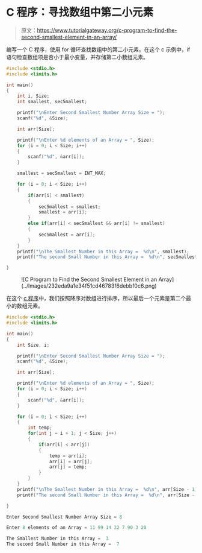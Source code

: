 # C 程序：寻找数组中第二小元素

> 原文：<https://www.tutorialgateway.org/c-program-to-find-the-second-smallest-element-in-an-array/>

编写一个 C 程序，使用 for 循环查找数组中的第二小元素。在这个 c 示例中，if 语句检查数组项是否小于最小变量，并存储第二小数组元素。

```c
#include <stdio.h>
#include <limits.h>

int main()
{
	int i, Size;
	int smallest, secSmallest;

	printf("\nEnter Second Smallest Number Array Size = ");
	scanf("%d", &Size);

	int arr[Size];

	printf("\nEnter %d elements of an Array = ", Size);
	for (i = 0; i < Size; i++)
	{
		scanf("%d", &arr[i]);
    }

	smallest = secSmallest = INT_MAX;  

	for (i = 0; i < Size; i++)
	{
		if(arr[i] < smallest)
		{
			secSmallest = smallest;
			smallest = arr[i];
		}
		else if(arr[i] < secSmallest && arr[i] != smallest)
		{
			secSmallest = arr[i];
		}	
	}
	printf("\nThe Smallest Number in this Array =  %d\n", smallest);
	printf("The second Small Number in this Array =  %d\n", secSmallest);

}

```

<figure class="wp-block-image size-large">![C Program to Find the Second Smallest Element in an Array](../Images/232eda9a1e34f51cd46783f6debbf0c6.png)</figure>

在这个 [c 程序](https://www.tutorialgateway.org/c-programming-examples/)中，我们按照降序对数组进行排序，所以最后一个元素是第二个最小的数组元素。

```c
#include <stdio.h>
#include <limits.h>

int main()
{
	int Size, i;

	printf("\nEnter Second Smallest Number Array Size = ");
	scanf("%d", &Size);

	int arr[Size];

	printf("\nEnter %d elements of an Array = ", Size);
	for (i = 0; i < Size; i++)
	{
		scanf("%d", &arr[i]);
    }

	for (i = 0; i < Size; i++)
	{
		int temp;
		for(int j = i + 1; j < Size; j++)
		{
			if(arr[i] < arr[j])
			{
				temp = arr[i];
				arr[i] = arr[j];
				arr[j] = temp;
			}
		}
	}
	printf("\nThe Smallest Number in this Array =  %d\n", arr[Size - 1]);
	printf("The second Small Number in this Array =  %d\n", arr[Size - 2]);

}

```

```c
Enter Second Smallest Number Array Size = 8

Enter 8 elements of an Array = 11 99 14 22 7 90 3 20

The Smallest Number in this Array =  3
The second Small Number in this Array =  7
```
